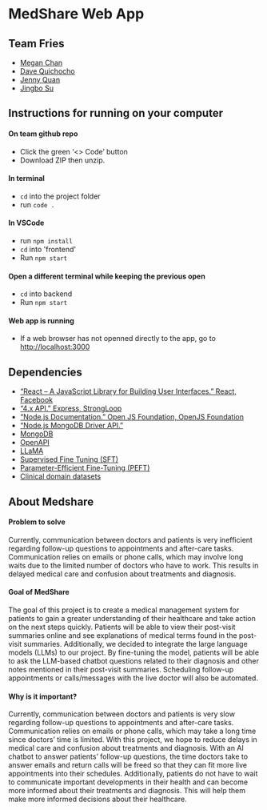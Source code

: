 # MedShare Web App

## Team Fries
- [Megan Chan](https://github.com/mgnChn)
- [Dave Quichocho](https://github.com/quichochodd)
- [Jenny Quan](https://github/jquan026)
- [Jingbo Su](https://github.com/sujingbo0217)

## Instructions for running on your computer

#### On team github repo
- Click the green ‘<> Code’ button
- Download ZIP then unzip.

#### In terminal
- `cd` into the project folder
- run `code .`

#### In VSCode
- run `npm install`
- `cd` into 'frontend'
- Run `npm start`

#### Open a different terminal while keeping the previous open
- `cd` into backend
- Run `npm start`

#### Web app is running
- If a web browser has not openned directly to the app, go to [http://localhost:3000](https://localhost:3000)

## Dependencies
- [“React – A JavaScript Library for Building User Interfaces.” React, Facebook](https://reactjs.org/)
- [“4.x API.” Express, StrongLoop](https://expressjs.com/en/4x/api.html)
- [“Node.js Documentation.” Open JS Foundation, OpenJS Foundation](https://nodejs.org/en/docs/) 
- [“Node.js MongoDB Driver API.”](https://mongodb.github.io/node-mongodb-native/3.6/api/)
- [MongoDB](https://www.mongodb.com/)
- [OpenAPI](https://swagger.io/specification/)
- [LLaMA](https://github.com/facebookresearch/llama/tree/main)
- [Supervised Fine Tuning (SFT)](https://huggingface.co/docs/trl/main/en/sft_trainer)
- [Parameter-Efficient Fine-Tuning (PEFT)](https://huggingface.co/docs/peft/index)
- [Clinical domain datasets](https://clinical-nlp.github.io/2023/resources.html)

## About Medshare

#### Problem to solve
Currently, communication between doctors and patients is very inefficient regarding follow-up questions to appointments and after-care tasks. Communication relies on emails or phone calls, which may involve long waits due to the limited number of doctors who have to work. This results in delayed medical care and confusion about treatments and diagnosis.

#### Goal of MedShare
The goal of this project is to create a medical management system for patients to gain a greater understanding of their healthcare and take action on the next steps quickly. Patients will be able to view their post-visit summaries online and see explanations of medical terms found in the post-visit summaries. Additionally, we decided to integrate the large language models (LLMs) to our project. By fine-tuning the model, patients will be able to ask the LLM-based chatbot questions related to their diagnosis and other notes mentioned in their post-visit summaries. Scheduling follow-up appointments or calls/messages with the live doctor will also be automated.

#### Why is it important?
Currently, communication between doctors and patients is very slow regarding follow-up questions to appointments and after-care tasks. Communication relies on emails or phone calls, which may take a long time since doctors’ time is limited. With this project, we hope to reduce delays in medical care and confusion about treatments and diagnosis. With an AI chatbot to answer patients’ follow-up questions, the time doctors take to answer emails and return calls will be freed so that they can fit more live appointments into their schedules. Additionally, patients do not have to wait to communicate important developments in their health and can become more informed about their treatments and diagnosis. This will help them make more informed decisions about their healthcare. 
